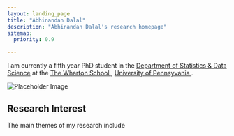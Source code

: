 ```yaml
---
layout: landing_page
title: "Abhinandan Dalal"
description: "Abhinandan Dalal's research homepage"
sitemap:
  priority: 0.9

---
```

<div class="landing-page-wrapper">
      <div class="top-content">
          <div class="landing-page-content">
            <p>
              I am currently a fifth year PhD student in the <a href = "https://statistics.wharton.upenn.edu/"> Department of Statistics & Data Science</a> at the <a href = "https://www.wharton.upenn.edu/" target = "_blank">The Wharton School </a>, <a href = "https://www.upenn.edu/" target = "_blank"> University of Pennsyvania </a>. 
<!--     , working under the supervision of <a href="http://www-stat.wharton.upenn.edu/~bhaswar/" target="_blank">Prof. Bhaswar B. Bhattacharya</a>. Previously, I completed my Bachelor's and Master's degrees in Statistics from the <a href="https://www.isical.ac.in/" target="_blank">Indian Statistical Institute, Kolkata</a>. -->
                </p>
          </div>
          <div class="landing-page-image">
              <img src="avatar.jpg" alt="Placeholder Image">
          </div>
      </div>
      <div class="bottom-content">
        <h2>Research Interest</h2>
          <p>
            The main themes of my research include 
<!--             statistical network analysis, kernel methods for nonparametric testing, statistical random matrix theory, and differential privacy in graphical models. My current publications and preprints can be found <a href="https://anirbanc96.github.io/main/research/" target="_blank">here. -->
            </a>
        </p>
      </div>
  </div>




                                     
